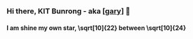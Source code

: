 ### Hi there, KIT Bunrong - aka [[gary]](https://ibrong.netlify.app) 👋
 
#### I am shine my own star, \sqrt[10]{22} between \sqrt[10]{24}

